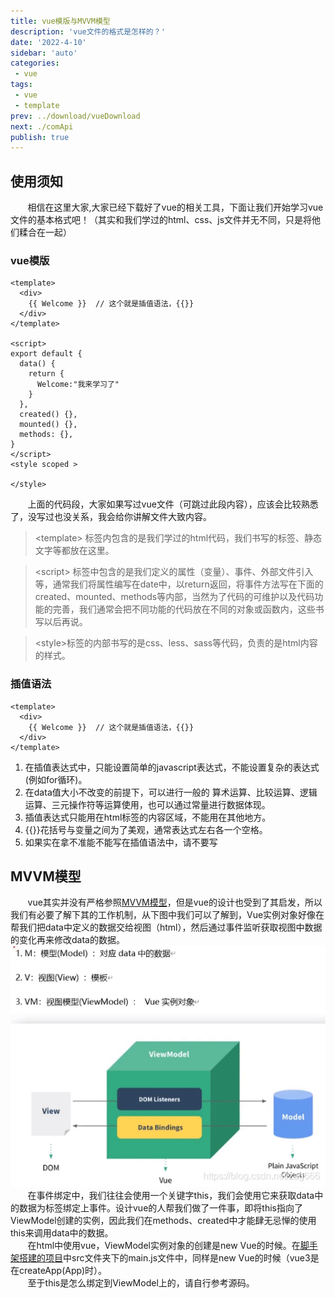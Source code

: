 ```yaml
---
title: vue模版与MVVM模型
description: 'vue文件的格式是怎样的？'
date: '2022-4-10'
sidebar: 'auto'
categories: 
 - vue
tags: 
 - vue
 - template
prev: ../download/vueDownload
next: ./comApi
publish: true
---
```


## 使用须知

&nbsp;&nbsp;&nbsp;&nbsp;&nbsp;&nbsp;&nbsp;相信在这里大家,大家已经下载好了vue的相关工具，下面让我们开始学习vue文件的基本格式吧！（其实和我们学过的html、css、js文件并无不同，只是将他们糅合在一起）

### vue模版
```vue
<template>
  <div>
    {{ Welcome }}  // 这个就是插值语法，{{}}
  </div>
</template>

<script>
export default {
  data() {
    return {
      Welcome:"我来学习了"
    }
  },
  created() {},
  mounted() {},
  methods: {},
}
</script>
<style scoped >

</style>
```
&nbsp;&nbsp;&nbsp;&nbsp;&nbsp;&nbsp;&nbsp;上面的代码段，大家如果写过vue文件（可跳过此段内容），应该会比较熟悉了，没写过也没关系，我会给你讲解文件大致内容。
> <template\> 标签内包含的是我们学过的html代码，我们书写的标签、静态文字等都放在这里。

> \<script> 标签中包含的是我们定义的属性（变量）、事件、外部文件引入等，通常我们将属性编写在date中，以return返回，将事件方法写在下面的created、mounted、methods等内部，当然为了代码的可维护以及代码功能的完善，我们通常会把不同功能的代码放在不同的对象或函数内，这些书写以后再说。

> <style\>标签的内部书写的是css、less、sass等代码，负责的是html内容的样式。

### 插值语法
```
<template>
  <div>
    {{ Welcome }}  // 这个就是插值语法，{{}}
  </div>
</template>
```
1. 在插值表达式中，只能设置简单的javascript表达式，不能设置复杂的表达式(例如for循环)。  
2. 在data值大小不改变的前提下，可以进行一般的 算术运算、比较运算、逻辑运算、三元操作符等运算使用，也可以通过常量进行数据体现。
3. 插值表达式只能用在html标签的内容区域，不能用在其他地方。
4. <span v-pre>{{}}</span>花括号与变量之间为了美观，通常表达式左右各一个空格。  
5. 如果实在拿不准能不能写在插值语法中，请不要写

## MVVM模型
&nbsp;&nbsp;&nbsp;&nbsp;&nbsp;&nbsp;&nbsp;vue其实并没有严格参照[MVVM模型](https://blog.csdn.net/zag666/article/details/116212169)，但是vue的设计也受到了其启发，所以我们有必要了解下其的工作机制，从下图中我们可以了解到，Vue实例对象好像在帮我们把data中定义的数据交给视图（html），然后通过事件监听获取视图中数据的变化再来修改data的数据。    
![MVVM模型](../imgs/basis/MVVM.png)  
&nbsp;&nbsp;&nbsp;&nbsp;&nbsp;&nbsp;&nbsp;在事件绑定中，我们往往会使用一个关键字this，我们会使用它来获取data中的数据为标签绑定上事件。设计vue的人帮我们做了一件事，即将this指向了ViewModel创建的实例，因此我们在methods、created中才能肆无忌惮的使用this来调用data中的数据。  
&nbsp;&nbsp;&nbsp;&nbsp;&nbsp;&nbsp;&nbsp;在html中使用vue，ViewModel实例对象的创建是new Vue的时候。在[脚手架搭建的项目](./vuecli.md)中src文件夹下的main.js文件中，同样是new Vue的时候（vue3是在createApp(App)时）。  
&nbsp;&nbsp;&nbsp;&nbsp;&nbsp;&nbsp;&nbsp;至于this是怎么绑定到ViewModel上的，请自行参考源码。  

